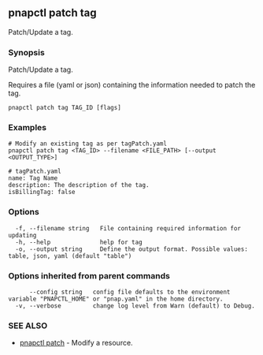 ## pnapctl patch tag

Patch/Update a tag.

### Synopsis

Patch/Update a tag.

Requires a file (yaml or json) containing the information needed to patch the tag.

```
pnapctl patch tag TAG_ID [flags]
```

### Examples

```
# Modify an existing tag as per tagPatch.yaml
pnapctl patch tag <TAG_ID> --filename <FILE_PATH> [--output <OUTPUT_TYPE>]

# tagPatch.yaml
name: Tag Name
description: The description of the tag.
isBillingTag: false
```

### Options

```
  -f, --filename string   File containing required information for updating
  -h, --help              help for tag
  -o, --output string     Define the output format. Possible values: table, json, yaml (default "table")
```

### Options inherited from parent commands

```
      --config string   config file defaults to the environment variable "PNAPCTL_HOME" or "pnap.yaml" in the home directory.
  -v, --verbose         change log level from Warn (default) to Debug.
```

### SEE ALSO

* [pnapctl patch](pnapctl_patch.md)	 - Modify a resource.

